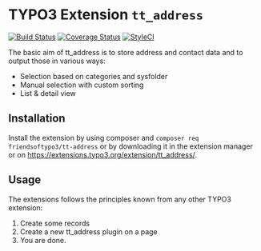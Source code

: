 # TYPO3 Extension `tt_address`

[![Build Status](https://travis-ci.org/FriendsOfTYPO3/tt_address.svg?branch=master)](https://travis-ci.org/FriendsOfTYPO3/tt_address)
[![Coverage Status](https://coveralls.io/repos/github/FriendsOfTYPO3/tt_address/badge.svg?branch=master)](https://coveralls.io/github/FriendsOfTYPO3/tt_address?branch=master)
[![StyleCI](https://styleci.io/repos/51592958/shield?branch=master)](https://styleci.io/repos/51592958/)

The basic aim of tt_address is to store address and contact data and to output those in various ways:

- Selection based on categories and sysfolder
- Manual selection with custom sorting
- List & detail view

## Installation

Install the extension by using composer and `composer req friendsoftypo3/tt-address` or by downloading it in the extension manager or on https://extensions.typo3.org/extension/tt_address/.

## Usage

The extensions follows the principles known from any other TYPO3 extension:

1. Create some records
2. Create a new tt_address plugin on a page
3. You are done.
